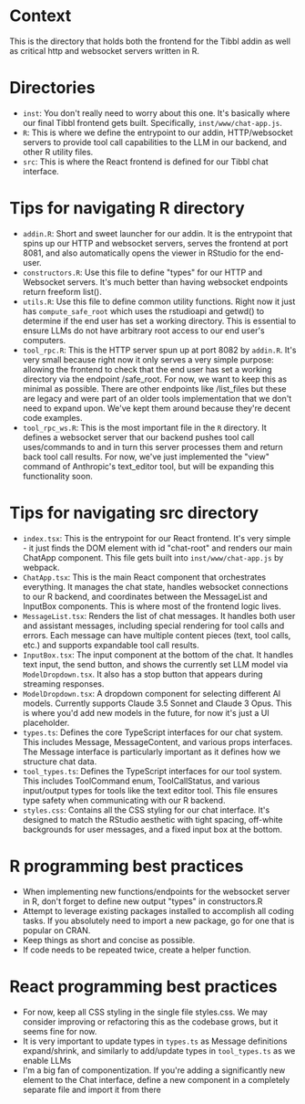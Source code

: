 # Context

This is the directory that holds both the frontend for the Tibbl addin as well as critical http and websocket servers written in R. 

# Directories

- `inst`: You don't really need to worry about this one. It's basically where our final Tibbl frontend gets built. Specifically, `inst/www/chat-app.js`.
- `R`: This is where we define the entrypoint to our addin, HTTP/websocket servers to provide tool call capabilities to the LLM in our backend, and other R utility files.
- `src`: This is where the React frontend is defined for our Tibbl chat interface.

# Tips for navigating R directory

- `addin.R`: Short and sweet launcher for our addin. It is the entrypoint that spins up our HTTP and websocket servers, serves the frontend at port 8081, and also automatically opens the viewer in RStudio for the end-user.
- `constructors.R`: Use this file to define "types" for our HTTP and Websocket servers. It's much better than having websocket endpoints return freeform list().
- `utils.R`: Use this file to define common utility functions. Right now it just has `compute_safe_root` which uses the rstudioapi and getwd() to determine if the end user has set a working directory. This is essential to ensure LLMs do not have arbitrary root access to our end user's computers.
- `tool_rpc.R`: This is the HTTP server spun up at port 8082 by `addin.R`. It's very small because right now it only serves a very simple purpose: allowing the frontend to check that the end user has set a working directory via the endpoint /safe_root. For now, we want to keep this as minimal as possible. There are other endpoints like /list_files but these are legacy and were part of an older tools implementation that we don't need to expand upon. We've kept them around because they're decent code examples.
- `tool_rpc_ws.R`: This is the most important file in the `R` directory. It defines a websocket server that our backend pushes tool call uses/commands to and in turn this server processes them and return back tool call results. For now, we've just implemented the "view" command of Anthropic's text_editor tool, but will be expanding this functionality soon.

# Tips for navigating src directory

- `index.tsx`: This is the entrypoint for our React frontend. It's very simple - it just finds the DOM element with id "chat-root" and renders our main ChatApp component. This file gets built into `inst/www/chat-app.js` by webpack.
- `ChatApp.tsx`: This is the main React component that orchestrates everything. It manages the chat state, handles websocket connections to our R backend, and coordinates between the MessageList and InputBox components. This is where most of the frontend logic lives.
- `MessageList.tsx`: Renders the list of chat messages. It handles both user and assistant messages, including special rendering for tool calls and errors. Each message can have multiple content pieces (text, tool calls, etc.) and supports expandable tool call results.
- `InputBox.tsx`: The input component at the bottom of the chat. It handles text input, the send button, and shows the currently set LLM model via `ModelDropdown.tsx`. It also has a stop button that appears during streaming responses.
- `ModelDropdown.tsx`: A dropdown component for selecting different AI models. Currently supports Claude 3.5 Sonnet and Claude 3 Opus. This is where you'd add new models in the future, for now it's just a UI placeholder.
- `types.ts`: Defines the core TypeScript interfaces for our chat system. This includes Message, MessageContent, and various props interfaces. The Message interface is particularly important as it defines how we structure chat data.
- `tool_types.ts`: Defines the TypeScript interfaces for our tool system. This includes ToolCommand enum, ToolCallStatus, and various input/output types for tools like the text editor tool. This file ensures type safety when communicating with our R backend.
- `styles.css`: Contains all the CSS styling for our chat interface. It's designed to match the RStudio aesthetic with tight spacing, off-white backgrounds for user messages, and a fixed input box at the bottom.

# R programming best practices

- When implementing new functions/endpoints for the websocket server in R, don't forget to define new output "types" in constructors.R
- Attempt to leverage existing packages installed to accomplish all coding tasks. If you absolutely need to import a new package, go for one that is popular on CRAN. 
- Keep things as short and concise as possible.
- If code needs to be repeated twice, create a helper function. 

# React programming best practices 

- For now, keep all CSS styling in the single file styles.css. We may consider improving or refactoring this as the codebase grows, but it seems fine for now.
- It is very important to update types in `types.ts` as Message definitions expand/shrink, and similarly to add/update types in `tool_types.ts` as we enable LLMs
- I'm a big fan of componentization. If you're adding a significantly new element to the Chat interface, define a new component in a completely separate file and import it from there